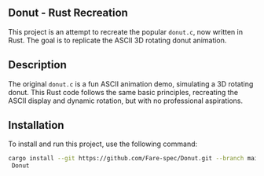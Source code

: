 ## Donut - Rust Recreation

This project is an attempt to recreate the popular `donut.c`, now written in Rust. The goal is to replicate the ASCII 3D rotating donut animation.

## Description

The original `donut.c` is a fun ASCII animation demo, simulating a 3D rotating donut. This Rust code follows the same basic principles, recreating the ASCII display and dynamic rotation, but with no professional aspirations.

## Installation

To install and run this project, use the following command:

```bash
cargo install --git https://github.com/Fare-spec/Donut.git --branch main
 Donut

